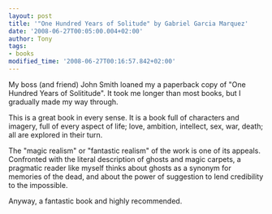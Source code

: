 ```yaml
---
layout: post
title: '"One Hundred Years of Solitude" by Gabriel Garcia Marquez'
date: '2008-06-27T00:05:00.004+02:00'
author: Tony
tags:
- books
modified_time: '2008-06-27T00:16:57.842+02:00'
---
```


My boss (and friend) John Smith loaned my a paperback copy of "One Hundred Years
of Solititude". It took me longer than most books, but I gradually made my way
through.

This is a great book in every sense. It is a book full of characters and
imagery, full of every aspect of life; love, ambition, intellect, sex, war,
death; all are explored in their turn.

The "magic realism" or "fantastic realism" of the work is one of its appeals.
Confronted with the literal description of ghosts and magic carpets, a pragmatic
reader like myself thinks about ghosts as a synonym for memories of the dead,
and about the power of suggestion to lend credibility to the impossible.

Anyway, a fantastic book and highly recommended.